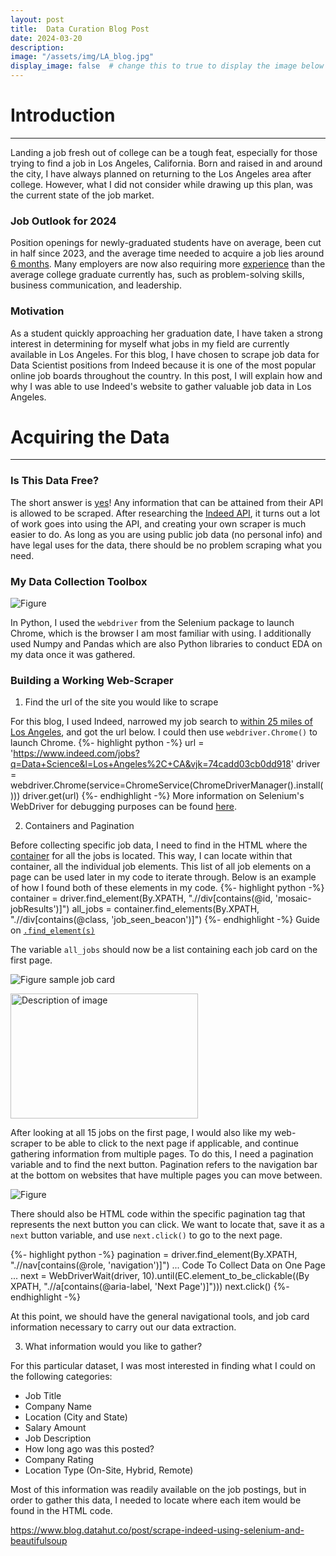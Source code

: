 ```yaml
---
layout: post
title:  Data Curation Blog Post
date: 2024-03-20
description: 
image: "/assets/img/LA_blog.jpg"
display_image: false  # change this to true to display the image below the banner 
---
```


# Introduction

***

<p class="intro"><span class="dropcap">L</span>anding a job fresh out of college can be a tough feat, especially for those trying to find a job in Los Angeles, California. Born and raised in and around the city, I have always planned on returning to the Los Angeles area after college. However, what I did not consider while drawing up this plan, was the current state of the job market. </p>

### Job Outlook for 2024
Position openings for newly-graduated students have on average, been cut in half since 2023, and the average time needed to acquire a job lies around [6 months](https://www.linkedin.com/pulse/job-outlook-class-2024-getting-college-grads-hired-7npce/). Many employers are now also requiring more [experience](https://nextgreatstep.com/should-college-grads-fake-it-until-they-make-it/) than the average college graduate currently has, such as problem-solving skills, business communication, and leadership. 

### Motivation 
As a student quickly approaching her graduation date, I have taken a strong interest in determining for myself what jobs in my field are currently available in Los Angeles. For this blog, I have chosen to scrape job data for Data Scientist positions from Indeed because it is one of the most popular online job boards throughout the country. In this post, I will explain how and why I was able to use Indeed's website to gather valuable job data in Los Angeles.

# Acquiring the Data

***

### Is This Data Free?

The short answer is [yes](https://www.octoparse.com/blog/how-to-scrape-indeed-job-posting)! Any information that can be attained from their API is allowed to be scraped. After researching the [Indeed API](https://docs.indeed.com/authorization?&aceid=&kw=adwords_c_9099621460_15516767951_0_0_pmax&sid=us_googconthajpmax-_c__g_9029857_gclid$_CjwKCAjwnv-vBhBdEiwABCYQAyn4D7OoUEYp552th-4b5uSocahCW9RYp4xqVSJ_BKgjCXaRYRMdfhoCmhEQAvD_BwE&gad_source=1&gclid=CjwKCAjwnv-vBhBdEiwABCYQAyn4D7OoUEYp552th-4b5uSocahCW9RYp4xqVSJ_BKgjCXaRYRMdfhoCmhEQAvD_BwE&gclsrc=aw.ds), it turns out a lot of work goes into using the API, and creating your own scraper is much easier to do. As long as you are using public job data (no personal info) and have legal uses for the data, there should be no problem scraping what you need. 

### My Data Collection Toolbox

![Figure]({{site.url}}/{{site.baseurl}}/assets/img/toolbox.png)

In Python, I used the `webdriver` from the Selenium package to launch Chrome, which is the browser I am most familiar with using. I additionally used Numpy and Pandas which are also Python libraries to conduct EDA on my data once it was gathered. 

### Building a Working Web-Scraper

1. Find the url of the site you would like to scrape

For this blog, I used Indeed, narrowed my job search to [within 25 miles of Los Angeles](https://www.indeed.com/jobs?q=Data+Science&l=Los+Angeles%2C+CA&vjk=74cadd03cb0dd918), and got the url below. I could then use `webdriver.Chrome()` to launch Chrome.
{%- highlight python -%}
url = 'https://www.indeed.com/jobs?q=Data+Science&l=Los+Angeles%2C+CA&vjk=74cadd03cb0dd918'
driver = webdriver.Chrome(service=ChromeService(ChromeDriverManager().install()))
driver.get(url)
{%- endhighlight -%}
More information on Selenium's WebDriver for debugging purposes can be found [here](https://www.selenium.dev/documentation/webdriver/).

2. Containers and Pagination

Before collecting specific job data, I need to find in the HTML where the [container](https://www.w3schools.com/w3css/w3css_containers.asp) for all the jobs is located. This way, I can locate within that container, all the individual job elements. This list of all job elements on a page can be used later in my code to iterate through. Below is an example of how I found both of these elements in my code.
{%- highlight python -%}
container = driver.find_element(By.XPATH, 
                                ".//div[contains(@id, 'mosaic-jobResults')]")
all_jobs = container.find_elements(By.XPATH, 
                                ".//div[contains(@class, 'job_seen_beacon')]")
{%- endhighlight -%}
Guide on [`.find_element(s)`](https://selenium-python.readthedocs.io/locating-elements.html)

The variable `all_jobs` should now be a list containing each job card on the first page. 

![Figure]({{site.url}}/{{site.baseurl}}/assets/img/sample_card.png)
sample job card

<img src="{{site.url}}/{{site.baseurl}}/assets/img/sample_card.png" alt="Description of image" width="300" height="200">


After looking at all 15 jobs on the first page, I would also like my web-scraper to be able to click to the next page if applicable, and continue gathering information from multiple pages. To do this, I need a pagination variable and to find the next button. Pagination refers to the navigation bar at the bottom on websites that have multiple pages you can move between.

![Figure]({{site.url}}/{{site.baseurl}}/assets/img/navigation.png)

There should also be HTML code within the specific pagination tag that represents the next button you can click. We want to locate that, save it as a `next` button variable, and use `next.click()` to go to the next page. 

{%- highlight python -%}
pagination = driver.find_element(By.XPATH, ".//nav[contains(@role, 'navigation')]")
... Code To Collect Data on One Page ...
next = WebDriverWait(driver, 10).until(EC.element_to_be_clickable((By XPATH, ".//a[contains(@aria-label, 'Next Page')]")))
next.click()
{%- endhighlight -%}

At this point, we should have the general navigational tools, and job card information necessary to carry out our data extraction. 

3. What information would you like to gather?

For this particular dataset, I was most interested in finding what I could on the following categories:

* Job Title
* Company Name
* Location (City and State)
* Salary Amount
* Job Description
* How long ago was this posted?
* Company Rating
* Location Type (On-Site, Hybrid, Remote)

Most of this information was readily available on the job postings, but in order to gather this data, I needed to locate where each item would be found in the HTML code. 



https://www.blog.datahut.co/post/scrape-indeed-using-selenium-and-beautifulsoup